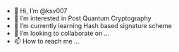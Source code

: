 - 👋 Hi, I’m @ksv007
- 👀 I’m interested in Post Quantum Cryptography
- 🌱 I’m currently learning Hash based signature scheme 
- 💞️ I’m looking to collaborate on ...
- 📫 How to reach me ...

<!---
ksv007/ksv007 is a ✨ special ✨ repository because its `README.md` (this file) appears on your GitHub profile.
You can click the Preview link to take a look at your changes.
--->
